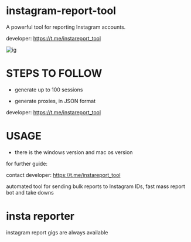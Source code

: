 # instagram-report-tool
A powerful tool for reporting Instagram accounts.

developer: https://t.me/instareport_tool 

![ig](https://github.com/user-attachments/assets/776abf34-6e17-4eab-b126-84ec62a0fd19)

# STEPS TO FOLLOW
- generate up to 100 sessions

- generate proxies, in JSON format
  
developer: https://t.me/instareport_tool

# USAGE
- there is the windows version and mac os version

for further guide:

contact developer: https://t.me/instareport_tool

automated tool for sending bulk reports to Instagram IDs, fast mass report bot and take downs

# insta reporter
instagram report gigs are always available
